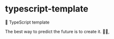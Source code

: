 # typescript-template

🌱 TypeScript template

<!-- INSPIRATIONAL_QUOTE_START -->
The best way to predict the future is to create it.
🧑‍💻,
<!-- INSPIRATIONAL_QUOTE_END -->
